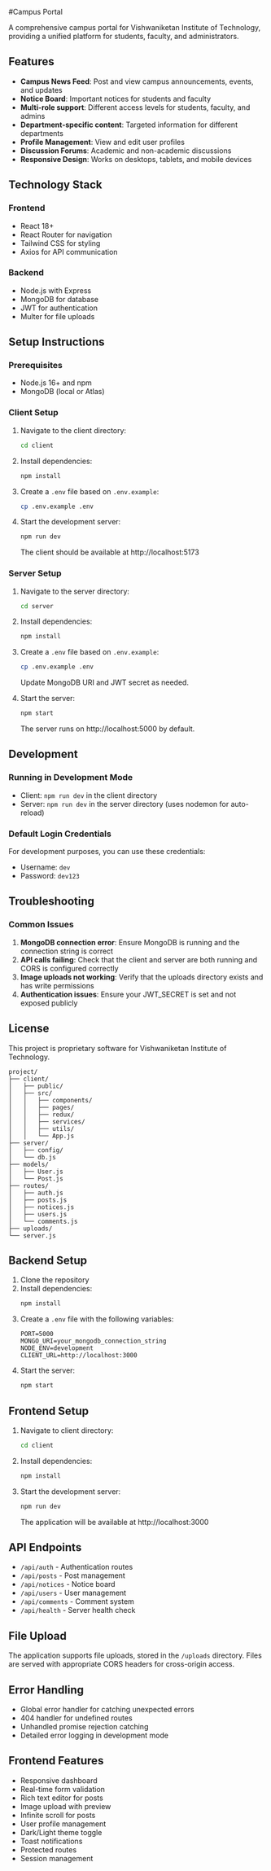 #Campus Portal

A comprehensive campus portal for Vishwaniketan Institute of Technology, providing a unified platform for students, faculty, and administrators.

## Features

- **Campus News Feed**: Post and view campus announcements, events, and updates
- **Notice Board**: Important notices for students and faculty
- **Multi-role support**: Different access levels for students, faculty, and admins
- **Department-specific content**: Targeted information for different departments
- **Profile Management**: View and edit user profiles
- **Discussion Forums**: Academic and non-academic discussions
- **Responsive Design**: Works on desktops, tablets, and mobile devices

## Technology Stack

### Frontend
- React 18+
- React Router for navigation
- Tailwind CSS for styling
- Axios for API communication

### Backend
- Node.js with Express
- MongoDB for database
- JWT for authentication
- Multer for file uploads

## Setup Instructions

### Prerequisites
- Node.js 16+ and npm
- MongoDB (local or Atlas)

### Client Setup
1. Navigate to the client directory:
   ```bash
   cd client
   ```

2. Install dependencies:
   ```bash
   npm install
   ```

3. Create a `.env` file based on `.env.example`:
   ```bash
   cp .env.example .env
   ```

4. Start the development server:
   ```bash
   npm run dev
   ```
   The client should be available at http://localhost:5173

### Server Setup
1. Navigate to the server directory:
   ```bash
   cd server
   ```

2. Install dependencies:
   ```bash
   npm install
   ```

3. Create a `.env` file based on `.env.example`:
   ```bash
   cp .env.example .env
   ```
   Update MongoDB URI and JWT secret as needed.

4. Start the server:
   ```bash
   npm start
   ```
   The server runs on http://localhost:5000 by default.

## Development

### Running in Development Mode
- Client: `npm run dev` in the client directory
- Server: `npm run dev` in the server directory (uses nodemon for auto-reload)

### Default Login Credentials
For development purposes, you can use these credentials:
- Username: `dev`
- Password: `dev123`

## Troubleshooting

### Common Issues
1. **MongoDB connection error**: Ensure MongoDB is running and the connection string is correct
2. **API calls failing**: Check that the client and server are both running and CORS is configured correctly
3. **Image uploads not working**: Verify that the uploads directory exists and has write permissions
4. **Authentication issues**: Ensure your JWT_SECRET is set and not exposed publicly

## License

This project is proprietary software for Vishwaniketan Institute of Technology.

```
project/
├── client/
│   ├── public/
│   ├── src/
│   │   ├── components/
│   │   ├── pages/
│   │   ├── redux/
│   │   ├── services/
│   │   ├── utils/
│   │   └── App.js
├── server/
│   ├── config/
│   └── db.js
├── models/
│   ├── User.js
│   └── Post.js
├── routes/
│   ├── auth.js
│   ├── posts.js
│   ├── notices.js
│   ├── users.js
│   └── comments.js
├── uploads/
└── server.js
```

## Backend Setup

1. Clone the repository
2. Install dependencies:
   ```bash
   npm install
   ```
3. Create a `.env` file with the following variables:
   ```
   PORT=5000
   MONGO_URI=your_mongodb_connection_string
   NODE_ENV=development
   CLIENT_URL=http://localhost:3000
   ```
4. Start the server:
   ```bash
   npm start
   ```

## Frontend Setup

1. Navigate to client directory:
   ```bash
   cd client
   ```
2. Install dependencies:
   ```bash
   npm install
   ```
3. Start the development server:
   ```bash
   npm run dev
   ```
   The application will be available at http://localhost:3000

## API Endpoints

- `/api/auth` - Authentication routes
- `/api/posts` - Post management
- `/api/notices` - Notice board
- `/api/users` - User management
- `/api/comments` - Comment system
- `/api/health` - Server health check

## File Upload

The application supports file uploads, stored in the `/uploads` directory. Files are served with appropriate CORS headers for cross-origin access.

## Error Handling

- Global error handler for catching unexpected errors
- 404 handler for undefined routes
- Unhandled promise rejection catching
- Detailed error logging in development mode

## Frontend Features

- Responsive dashboard
- Real-time form validation
- Rich text editor for posts
- Image upload with preview
- Infinite scroll for posts
- User profile management
- Dark/Light theme toggle
- Toast notifications
- Protected routes
- Session management


